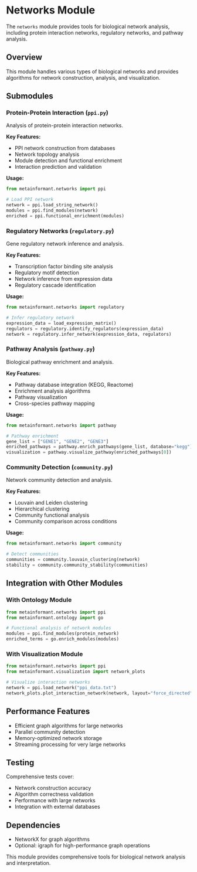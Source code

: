 # Networks Module

The `networks` module provides tools for biological network analysis, including protein interaction networks, regulatory networks, and pathway analysis.

## Overview

This module handles various types of biological networks and provides algorithms for network construction, analysis, and visualization.

## Submodules

### Protein-Protein Interaction (`ppi.py`)
Analysis of protein-protein interaction networks.

**Key Features:**
- PPI network construction from databases
- Network topology analysis
- Module detection and functional enrichment
- Interaction prediction and validation

**Usage:**
```python
from metainformant.networks import ppi

# Load PPI network
network = ppi.load_string_network()
modules = ppi.find_modules(network)
enriched = ppi.functional_enrichment(modules)
```

### Regulatory Networks (`regulatory.py`)
Gene regulatory network inference and analysis.

**Key Features:**
- Transcription factor binding site analysis
- Regulatory motif detection
- Network inference from expression data
- Regulatory cascade identification

**Usage:**
```python
from metainformant.networks import regulatory

# Infer regulatory network
expression_data = load_expression_matrix()
regulators = regulatory.identify_regulators(expression_data)
network = regulatory.infer_network(expression_data, regulators)
```

### Pathway Analysis (`pathway.py`)
Biological pathway enrichment and analysis.

**Key Features:**
- Pathway database integration (KEGG, Reactome)
- Enrichment analysis algorithms
- Pathway visualization
- Cross-species pathway mapping

**Usage:**
```python
from metainformant.networks import pathway

# Pathway enrichment
gene_list = ["GENE1", "GENE2", "GENE3"]
enriched_pathways = pathway.enrich_pathways(gene_list, database="kegg")
visualization = pathway.visualize_pathway(enriched_pathways[0])
```

### Community Detection (`community.py`)
Network community detection and analysis.

**Key Features:**
- Louvain and Leiden clustering
- Hierarchical clustering
- Community functional analysis
- Community comparison across conditions

**Usage:**
```python
from metainformant.networks import community

# Detect communities
communities = community.louvain_clustering(network)
stability = community.community_stability(communities)
```

## Integration with Other Modules

### With Ontology Module
```python
from metainformant.networks import ppi
from metainformant.ontology import go

# Functional analysis of network modules
modules = ppi.find_modules(protein_network)
enriched_terms = go.enrich_modules(modules)
```

### With Visualization Module
```python
from metainformant.networks import ppi
from metainformant.visualization import network_plots

# Visualize interaction networks
network = ppi.load_network("ppi_data.txt")
network_plots.plot_interaction_network(network, layout="force_directed")
```

## Performance Features

- Efficient graph algorithms for large networks
- Parallel community detection
- Memory-optimized network storage
- Streaming processing for very large networks

## Testing

Comprehensive tests cover:
- Network construction accuracy
- Algorithm correctness validation
- Performance with large networks
- Integration with external databases

## Dependencies

- NetworkX for graph algorithms
- Optional: igraph for high-performance graph operations

This module provides comprehensive tools for biological network analysis and interpretation.
